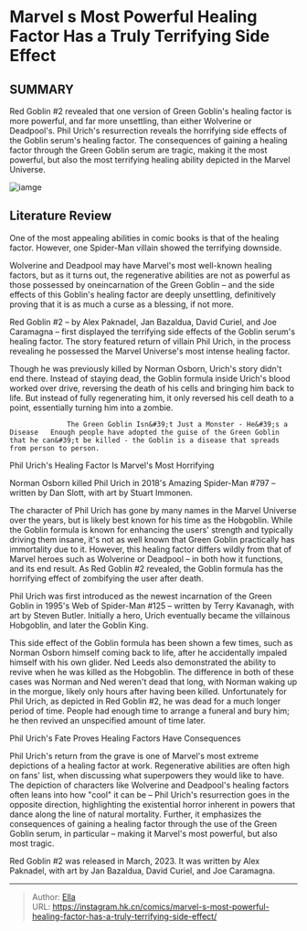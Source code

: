 # Marvel s Most Powerful Healing Factor Has a Truly Terrifying Side Effect


## SUMMARY 



  Red Goblin #2 revealed that one version of Green Goblin&#39;s healing factor is more powerful, and far more unsettling, than either Wolverine or Deadpool&#39;s.   Phil Urich&#39;s resurrection reveals the horrifying side effects of the Goblin serum&#39;s healing factor.   The consequences of gaining a healing factor through the Green Goblin serum are tragic, making it the most powerful, but also the most terrifying healing ability depicted in the Marvel Universe.  

![iamge](https://static1.srcdn.com/wordpress/wp-content/uploads/2020/06/Green-Goblin-Spider-Man-Comic-Cover.jpg)

## Literature Review

One of the most appealing abilities in comic books is that of the healing factor. However, one Spider-Man villain showed the terrifying downside.




Wolverine and Deadpool may have Marvel&#39;s most well-known healing factors, but as it turns out, the regenerative abilities are not as powerful as those possessed by oneincarnation of the Green Goblin – and the side effects of this Goblin&#39;s healing factor are deeply unsettling, definitively proving that it is as much a curse as a blessing, if not more.




Red Goblin #2 – by Alex Paknadel, Jan Bazaldua, David Curiel, and Joe Caramagna – first displayed the terrifying side effects of the Goblin serum&#39;s healing factor. The story featured return of villain Phil Urich, in the process revealing he possessed the Marvel Universe&#39;s most intense healing factor.



          

Though he was previously killed by Norman Osborn, Urich&#39;s story didn&#39;t end there. Instead of staying dead, the Goblin formula inside Urich&#39;s blood worked over drive, reversing the death of his cells and bringing him back to life. But instead of fully regenerating him, it only reversed his cell death to a point, essentially turning him into a zombie.

                  The Green Goblin Isn&#39;t Just a Monster - He&#39;s a Disease   Enough people have adopted the guise of the Green Goblin that he can&#39;t be killed - the Goblin is a disease that spreads from person to person.    





 Phil Urich&#39;s Healing Factor Is Marvel&#39;s Most Horrifying 
         



Norman Osborn killed Phil Urich in 2018&#39;s Amazing Spider-Man #797 – written by Dan Slott, with art by Stuart Immonen.




The character of Phil Urich has gone by many names in the Marvel Universe over the years, but is likely best known for his time as the Hobgoblin. While the Goblin formula is known for enhancing the users&#39; strength and typically driving them insane, it&#39;s not as well known that Green Goblin practically has immortality due to it. However, this healing factor differs wildly from that of Marvel heroes such as Wolverine or Deadpool – in both how it functions, and its end result. As Red Goblin #2 revealed, the Goblin formula has the horrifying effect of zombifying the user after death.






Phil Urich was first introduced as the newest incarnation of the Green Goblin in 1995&#39;s Web of Spider-Man #125 – written by Terry Kavanagh, with art by Steven Butler. Initially a hero, Urich eventually became the villainous Hobgoblin, and later the Goblin King.




This side effect of the Goblin formula has been shown a few times, such as Norman Osborn himself coming back to life, after he accidentally impaled himself with his own glider. Ned Leeds also demonstrated the ability to revive when he was killed as the Hobgoblin. The difference in both of these cases was Norman and Ned weren&#39;t dead that long, with Norman waking up in the morgue, likely only hours after having been killed. Unfortunately for Phil Urich, as depicted in Red Goblin #2, he was dead for a much longer period of time. People had enough time to arrange a funeral and bury him; he then revived an unspecified amount of time later.



 Phil Urich&#39;s Fate Proves Healing Factors Have Consequences 


          




Phil Urich&#39;s return from the grave is one of Marvel&#39;s most extreme depictions of a healing factor at work. Regenerative abilities are often high on fans&#39; list, when discussing what superpowers they would like to have. The depiction of characters like Wolverine and Deadpool&#39;s healing factors often leans into how &#34;cool&#34; it can be – Phil Urich&#39;s resurrection goes in the opposite direction, highlighting the existential horror inherent in powers that dance along the line of natural mortality. Further, it emphasizes the consequences of gaining a healing factor through the use of the Green Goblin serum, in particular – making it Marvel&#39;s most powerful, but also most tragic.



Red Goblin #2 was released in March, 2023. It was written by Alex Paknadel, with art by Jan Bazaldua, David Curiel, and Joe Caramagna.





---

> Author: [Ella](https://instagram.hk.cn/)  
> URL: https://instagram.hk.cn/comics/marvel-s-most-powerful-healing-factor-has-a-truly-terrifying-side-effect/  

